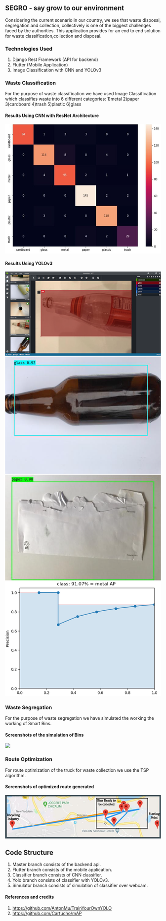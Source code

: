 ## SEGRO - say grow to our environment

Considering the current scenario in our country, we see that waste disposal, segregation and collection, collectively is one of the biggest challenges faced by the authorities.
This application provides for an end to end solution for waste classification,collection and disposal.

### Technologies Used
1) Django Rest Framework (API for backend)
2) Flutter (Mobile Application)
3) Image Classification with CNN and YOLOv3

### Waste Classification
For the purpose of waste classification we have used Image Classification which classifies waste into 6 different categories:
1)metal
2)paper
3)cardboard
4)trash
5)plastic
6)glass

#### Results Using CNN with ResNet Architecture

<img src = "https://github.com/shlokashah/SEGRo/blob/documentation/docs/1.png">

#### Results Using YOLOv3

<img src = "https://github.com/shlokashah/SEGRo/blob/documentation/docs/3.png">
<img src = "https://github.com/shlokashah/SEGRo/blob/documentation/docs/2.png">
<img src = "https://github.com/shlokashah/SEGRo/blob/documentation/docs/4.png">
<img src = "https://github.com/shlokashah/SEGRo/blob/documentation/docs/7.png">

### Waste Segregation
For the purpose of waste segregation we have simulated the working the working of Smart Bins.

#### Screenshots of the simulation of Bins

<img src = "https://github.com/shlokashah/SEGRo/blob/documentation/docs/5.png width=600 height=800">

### Route Optimization
For route optimization of the truck for waste collection we use the TSP algorithm.

#### Screenshots of optimized route generated
<img src = "https://github.com/shlokashah/SEGRo/blob/documentation/docs/6.png">

## Code Structure

1) Master branch consists of the backend api.
2) Flutter branch consists of the mobile application.
3) Classifier branch consists of CNN classifier.
4) Yolo branch consists of classifier with YOLOv3.
5) Simulator branch consists of simulation of classifier over webcam.

#### References and credits
1) https://github.com/AntonMu/TrainYourOwnYOLO
2) https://github.com/Cartucho/mAP

